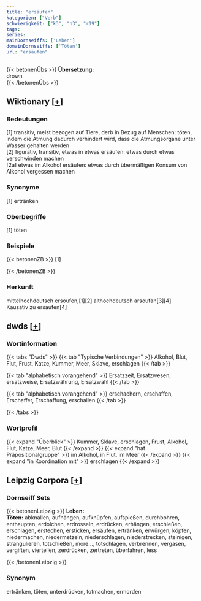 ```yaml
---
title: "ersäufen"
kategorien: ["Verb"]
schwierigkeit: ["k3", "h3", "r19"]
tags:
series:
mainDornseiffs: ['Leben']
domainDornseiffs: ['Töten']
url: "ersäufen"
---
```


{{< betonenÜbs >}}
**Übersetzung:**  
drown  
{{< /betonenÜbs >}}

## Wiktionary [[+](https://de.wiktionary.org/wiki/ersäufen)]

### Bedeutungen
[1] transitiv, meist bezogen auf Tiere, derb in Bezug auf Menschen: töten, indem die Atmung dadurch verhindert wird, dass die Atmungsorgane unter Wasser gehalten werden  
[2] figurativ, transitiv, etwas in etwas ersäufen: etwas durch etwas verschwinden machen  
[2a] etwas im Alkohol ersäufen: etwas durch übermäßigen Konsum von Alkohol vergessen machen  

### Synonyme
[1] ertränken  

### Oberbegriffe
[1] töten  

### Beispiele
{{< betonenZB >}}
[1]  

{{< /betonenZB >}}
### Herkunft
mittelhochdeutsch ersoufen,[1][2] althochdeutsch arsoufan[3][4]  
Kausativ zu ersaufen[4]  



## dwds [[+](https://www.dwds.de/wb/ersäufen)]

### Wortinformation
{{< tabs "Dwds" >}}
{{< tab "Typische Verbindungen" >}}
Alkohol, Blut, Flut, Frust, Katze, Kummer, Meer, Sklave, erschlagen
{{< /tab >}}

{{< tab "alphabetisch vorangehend" >}}
Ersatzzeit, Ersatzwesen, ersatzweise, Ersatzwährung, Ersatzwahl
{{< /tab >}}

{{< tab "alphabetisch vorangehend" >}}
erschachern, erschaffen, Erschaffer, Erschaffung, erschallen
{{< /tab >}}

{{< /tabs >}}

### Wortprofil
{{< expand "Überblick" >}} Kummer, Sklave, erschlagen, Frust, Alkohol, Flut, Katze, Meer, Blut {{< /expand >}}
{{< expand "hat Präpositionalgruppe" >}} im Alkohol, in Flut, im Meer {{< /expand >}}
{{< expand "in Koordination mit" >}} erschlagen {{< /expand >}}

## Leipzig Corpora [[+](https://corpora.uni-leipzig.de/en/res?word=ersäufen&corpusId=deu_newscrawl-public_2018)]

### Dornseiff Sets
{{< betonenLeipzig >}}
**Leben:**  
**Töten:** abknallen, aufhängen, aufknüpfen, aufspießen, durchbohren, enthaupten, erdolchen, erdrosseln, erdrücken, erhängen, erschießen, erschlagen, erstechen, ersticken, ersäufen, ertränken, erwürgen, köpfen, niedermachen, niedermetzeln, niederschlagen, niederstrecken, steinigen, strangulieren, totschießen, more..., totschlagen, verbrennen, vergasen, vergiften, vierteilen, zerdrücken, zertreten, überfahren, less  

{{< /betonenLeipzig >}}

### Synonym
ertränken, töten, unterdrücken, totmachen, ermorden


